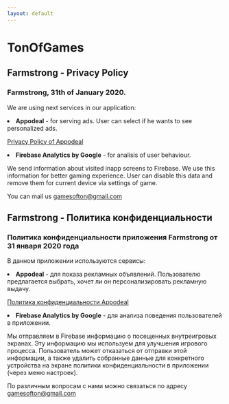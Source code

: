 ```yaml
---
layout: default
---
```


# TonOfGames

## Farmstrong - Privacy Policy

<h3>
Farmstrong, 31th of January 2020.
</h3>

<p>
We are using next services in our application:
<li><b>Appodeal</b> - for serving ads. User can select if he wants to see personalized ads.
<p>
<a href="https://www.appodeal.com/home/privacy-policy/">Privacy Policy of Appodeal</a>
</p>
</li>
<li><b>Firebase Analytics by Google</b> - for analisis of user behaviour.
<p>
We send information about visited inapp screens to Firebase. We use this information for better gaming experience. User can disable this data and remove them for current device via settings of game.
</p>
</li>
</p>

<p>
You can mail us <a href="mailto:gamesofton@gmail.com">gamesofton@gmail.com</a>
</p>

## Farmstrong - Политика конфиденциальности

<h3>
Политика конфиденциальности приложения Farmstrong от 31 января 2020 года
</h3>

<p>
В данном приложении используются сервисы:
<li><b>Appodeal</b> - для показа рекламных объявлений. Пользователю предлагается выбрать, хочет ли он персонализировать рекламную выдачу.
<p>
<a href="https://www.appodeal.com/home/privacy-policy/">Политика конфиденциальности Appodeal</a>
</p>
</li>
<li><b>Firebase Analytics by Google</b> - для анализа поведения пользователей в приложении.
<p>
Мы отправляем в Firebase информацию о посещенных внутреигровых экранах. Эту информацию мы используем для улучшения игрового процесса. Пользователь может отказаться от отправки этой информации,
а также удалить собранные данные для конкретного устройства на экране политики конфиденциальности в приложении (через меню настроек).
</p>
</li>
</p>



<p>
По различным вопросам с нами можно связаться по адресу <a href="mailto:gamesofton@gmail.com">gamesofton@gmail.com</a>
</p>

